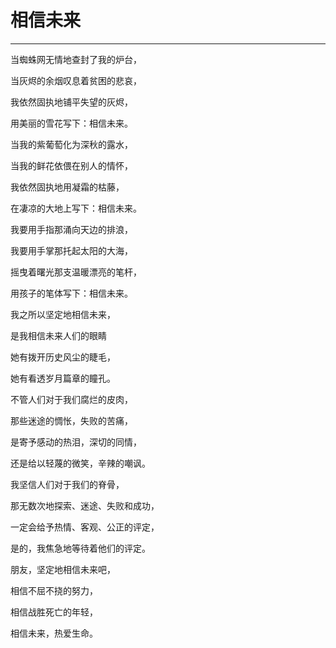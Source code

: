 # 相信未来
---

当蜘蛛网无情地查封了我的炉台，  

当灰烬的余烟叹息着贫困的悲哀，  

我依然固执地铺平失望的灰烬，  

用美丽的雪花写下：相信未来。  

当我的紫葡萄化为深秋的露水，  

当我的鲜花依偎在别人的情怀，  

我依然固执地用凝霜的枯藤，  

在凄凉的大地上写下：相信未来。  

我要用手指那涌向天边的排浪，  

我要用手掌那托起太阳的大海，  

摇曳着曙光那支温暖漂亮的笔杆，  

用孩子的笔体写下：相信未来。  

我之所以坚定地相信未来，  

是我相信未来人们的眼睛  

她有拨开历史风尘的睫毛，   

她有看透岁月篇章的瞳孔。  

不管人们对于我们腐烂的皮肉，  

那些迷途的惆怅，失败的苦痛，  

是寄予感动的热泪，深切的同情，  

还是给以轻蔑的微笑，辛辣的嘲讽。  

我坚信人们对于我们的脊骨，  

那无数次地探索、迷途、失败和成功，  

一定会给予热情、客观、公正的评定，  

是的，我焦急地等待着他们的评定。  

朋友，坚定地相信未来吧，  

相信不屈不挠的努力，  

相信战胜死亡的年轻，  

相信未来，热爱生命。  
